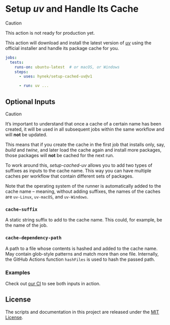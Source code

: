 # Setup *uv* and Handle Its Cache

> [!CAUTION]
> This action is not ready for production yet.

This action will download and install the latest version of [*uv*](https://github.com/astral-sh/uv) using the official installer and handle its package cache for you.

```yaml
jobs:
  tests:
    runs-on: ubuntu-latest  # or macOS, or Windows
    steps:
      - uses: hynek/setup-cached-uv@v1

      - run: uv ...
```


## Optional Inputs

> [!CAUTION]
> It’s important to understand that once a cache of a certain name has been created, it will be used in all subsequent jobs within the same workflow and will **not** be updated.
>
> This means that if you create the cache in the first job that installs only, say, *build* and *twine*, and later load the cache again and install more packages, those packages will **not** be cached for the next run.

To work around this, *setup-cached-uv* allows you to add two types of suffixes as inputs to the cache name.
This way you can have multiple caches per workflow that contain different sets of packages.

Note that the operating system of the runner is automatically added to the cache name – meaning, without adding suffixes, the names of the caches are `uv-Linux`, `uv-macOS`, and `uv-Windows`.


### `cache-suffix`

A static string suffix to add to the cache name.
This could, for example, be the name of the job.


### `cache-dependency-path`

A path to a file whose contents is hashed and added to the cache name.
May contain glob-style patterns and match more than one file.
Internally, the GitHub Actions function `hashFiles` is used to hash the passed path.


### Examples

Check out [our CI](.github/workflows/ci.yml) to see both inputs in action.


## License

The scripts and documentation in this project are released under the [MIT License](LICENSE).

